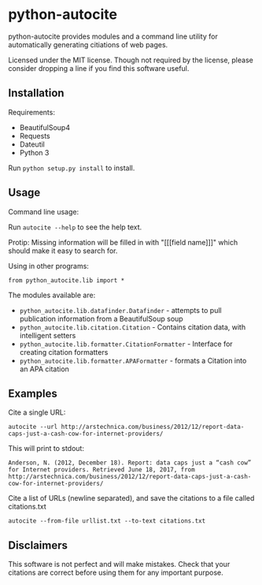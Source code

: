python-autocite
============

python-autocite provides modules and a command line utility
for automatically generating citiations of web pages.

Licensed under the MIT license. Though not required by the
license, please consider dropping a line if you find this
software useful.

Installation
------------

Requirements:

* BeautifulSoup4
* Requests
* Dateutil
* Python 3

Run `python setup.py install` to install.

Usage
-----------
Command line usage:

Run `autocite --help` to see the help text.

Protip: Missing information will be filled in with "[[[field name]]]" which should make it easy to search for.

Using in other programs:

`from python_autocite.lib import *`

The modules available are:
* `python_autocite.lib.datafinder.Datafinder` - attempts to pull
publication information from a BeautifulSoup soup
* `python_autocite.lib.citation.Citation` - Contains citation data, 
with intelligent setters
* `python_autocite.lib.formatter.CitationFormatter` - Interface for
creating citation formatters
* `python_autocite.lib.formatter.APAFormatter` - formats a Citation
into an APA citation

Examples
-----------

Cite a single URL:

`autocite --url http://arstechnica.com/business/2012/12/report-data-caps-just-a-cash-cow-for-internet-providers/`

This will print to stdout:

`Anderson, N. (2012, December 18). Report: data caps just a “cash cow” for Internet providers. Retrieved June 18, 2017, from http://arstechnica.com/business/2012/12/report-data-caps-just-a-cash-cow-for-internet-providers/`

Cite a list of URLs (newline separated), and save the citations to a file called citations.txt

`autocite --from-file urllist.txt --to-text citations.txt`

Disclaimers
-----------
This software is not perfect and will make mistakes. Check that
your citations are correct before using them for any important
purpose.

